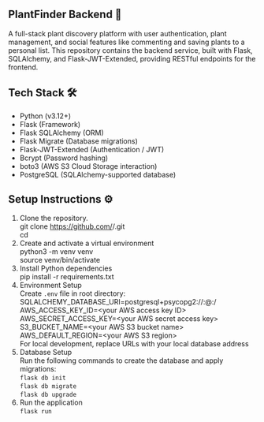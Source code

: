 ## PlantFinder Backend 🌱
A full-stack plant discovery platform with user authentication, plant management, and social features like commenting and saving plants to a personal list. This repository contains the backend service, built with Flask, SQLAlchemy, and Flask-JWT-Extended, providing RESTful endpoints for the frontend.

## Tech Stack 🛠️
- Python (v3.12+)
- Flask (Framework)
- Flask SQLAlchemy (ORM)
- Flask Migrate (Database migrations)
- Flask-JWT-Extended (Authentication / JWT)
- Bcrypt (Password hashing)
- boto3 (AWS S3 Cloud Storage interaction)
- PostgreSQL (SQLAlchemy-supported database)

## Setup Instructions ⚙️
1. Clone the repository. <br />
   git clone https://github.com/<your-username>/<repo-name>.git <br />
   cd <repo-name>
2. Create and activate a virtual environment <br />
   python3 -m venv venv <br />
   source venv/bin/activate
3. Install Python dependencies <br />
   pip install -r requirements.txt
4. Environment Setup <br />
   Create `.env` file in root directory:  
   SQLALCHEMY_DATABASE_URI=postgresql+psycopg2://<username>:<password>@<hostname>:<port>/<dbname> <br />
   AWS_ACCESS_KEY_ID=&lt;your AWS access key ID&gt; <br />
   AWS_SECRET_ACCESS_KEY=&lt;your AWS secret access key&gt; <br />
   S3_BUCKET_NAME=&lt;your AWS S3 bucket name&gt; <br />
   AWS_DEFAULT_REGION=&lt;your AWS S3 region&gt; <br />
   For local development, replace URLs with your local database address
5. Database Setup <br />
   Run the following commands to create the database and apply migrations: <br />
   `flask db init` <br />
   `flask db migrate` <br />
   `flask db upgrade`
6. Run the application <br />
   `flask run`
